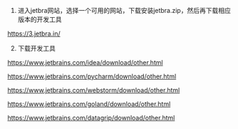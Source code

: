 

1. 进入jetbra网站，选择一个可用的网站，下载安装jetbra.zip，然后再下载相应版本的开发工具

https://3.jetbra.in/





2. 下载开发工具

https://www.jetbrains.com/idea/download/other.html

https://www.jetbrains.com/pycharm/download/other.html

https://www.jetbrains.com/webstorm/download/other.html

https://www.jetbrains.com/goland/download/other.html

https://www.jetbrains.com/datagrip/download/other.html